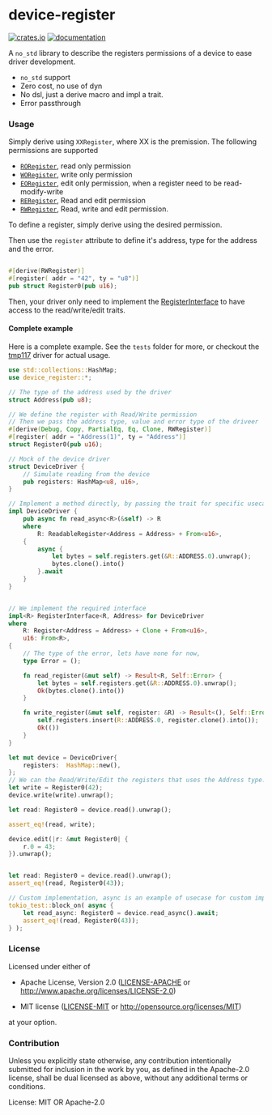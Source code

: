 # device-register

[![crates.io](https://img.shields.io/crates/v/device-register)](https://crates.io/crates/device-register) [![documentation](https://docs.rs/device-register/badge.svg)](https://docs.rs/device-register)

A `no_std` library to describe the registers permissions of a device to ease driver development.
* `no_std` support
* Zero cost, no use of dyn
* No dsl, just a derive macro and impl a trait.
* Error passthrough

### Usage
Simply derive using `XXRegister`, where XX is the premission.
The following permissions are supported
* [`RORegister`](crate::RORegister), read only permission
* [`WORegister`](crate::WORegister), write only permission
* [`EORegister`](crate::EORegister), edit only permission, when a register need to be read-modify-write
* [`RERegister`](crate::RERegister), Read and edit permission
* [`RWRegister`](crate::RWRegister), Read, write and edit permission.

To define a register, simply derive using the desired permission.

Then use the `register` attribute to define it's address, type for the address and the error.


```rust

#[derive(RWRegister)]
#[register( addr = "42", ty = "u8")]
pub struct Register0(pub u16);
```
Then, your driver only need to implement the [RegisterInterface](crate::RegisterInterface) to have access to the read/write/edit traits.

#### Complete example
Here is a complete example.
See the `tests` folder for more, or checkout the [tmp117](https://github.com/xgroleau/tmp117-rs) driver for actual usage.

```rust
use std::collections::HashMap;
use device_register::*;

// The type of the address used by the driver
struct Address(pub u8);

// We define the register with Read/Write permission
// Then we pass the address type, value and error type of the driveer
#[derive(Debug, Copy, PartialEq, Eq, Clone, RWRegister)]
#[register( addr = "Address(1)", ty = "Address")]
struct Register0(pub u16);

// Mock of the device driver
struct DeviceDriver {
    // Simulate reading from the device
    pub registers: HashMap<u8, u16>,
}

// Implement a method directly, by passing the trait for specific usecases like async
impl DeviceDriver {
    pub async fn read_async<R>(&self) -> R
    where
        R: ReadableRegister<Address = Address> + From<u16>,
    {
        async {
            let bytes = self.registers.get(&R::ADDRESS.0).unwrap();
            bytes.clone().into()
        }.await
    }
}


// We implement the required interface
impl<R> RegisterInterface<R, Address> for DeviceDriver
where
    R: Register<Address = Address> + Clone + From<u16>,
    u16: From<R>,
{
    // The type of the error, lets have none for now,
    type Error = ();

    fn read_register(&mut self) -> Result<R, Self::Error> {
        let bytes = self.registers.get(&R::ADDRESS.0).unwrap();
        Ok(bytes.clone().into())
    }

    fn write_register(&mut self, register: &R) -> Result<(), Self::Error> {
        self.registers.insert(R::ADDRESS.0, register.clone().into());
        Ok(())
    }
}

let mut device = DeviceDriver{
    registers:  HashMap::new(),
};
// We can the Read/Write/Edit the registers that uses the Address type.
let write = Register0(42);
device.write(write).unwrap();

let read: Register0 = device.read().unwrap();

assert_eq!(read, write);

device.edit(|r: &mut Register0| {
    r.0 = 43;
}).unwrap();


let read: Register0 = device.read().unwrap();
assert_eq!(read, Register0(43));

// Custom implementation, async is an example of usecase for custom implements
tokio_test::block_on( async {
    let read_async: Register0 = device.read_async().await;
    assert_eq!(read, Register0(43));
} );

```


### License
Licensed under either of
- Apache License, Version 2.0 ([LICENSE-APACHE](LICENSE-APACHE) or
  <http://www.apache.org/licenses/LICENSE-2.0>)

- MIT license ([LICENSE-MIT](LICENSE-MIT) or <http://opensource.org/licenses/MIT>)

at your option.

### Contribution
Unless you explicitly state otherwise, any contribution intentionally submitted for inclusion in the work by you, as defined in the Apache-2.0 license, shall be dual licensed as above, without any additional terms or conditions.


License: MIT OR Apache-2.0
